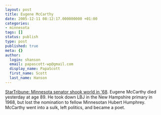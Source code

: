 ```yaml
---
layout: post
title: Eugene McCarthy
date: 2005-12-11 08:12:17.000000000 +01:00
categories:
- minnesota
tags: []
status: publish
type: post
published: true
meta: {}
author:
  login: shanson
  email: papascott-wp@gmail.com
  display_name: PapaScott
  first_name: Scott
  last_name: Hanson
---
```

<p><a href="http://www.startribune.com/stories/466/5775210.html" title="Minnesota senator shook world in '68">StarTribune: Minnesota senator shook world in '68</a>. Eugene McCarthy died yesterday at age 89. He took down LBJ in the New Hampshire primary in 1968, but lost the nomination to fellow Minnesotan Hubert Humphrey. McCarthy went into a sulk, left politics, and became a poet.</p>
